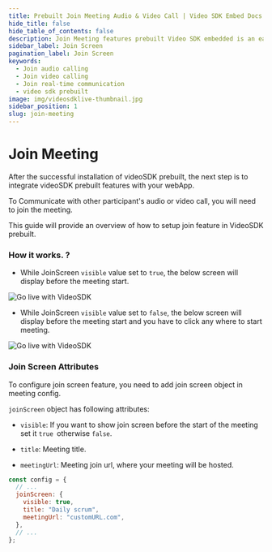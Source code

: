 ```yaml
---
title: Prebuilt Join Meeting Audio & Video Call | Video SDK Embed Docs
hide_title: false
hide_table_of_contents: false
description: Join Meeting features prebuilt Video SDK embedded is an easy-to-use video calling API. Video SDK Prebuilt makes it easy for developers to add video calls 10 in minutes to any website or app.
sidebar_label: Join Screen
pagination_label: Join Screen
keywords:
  - Join audio calling
  - Join video calling
  - Join real-time communication
  - video sdk prebuilt
image: img/videosdklive-thumbnail.jpg
sidebar_position: 1
slug: join-meeting
---
```


# Join Meeting

After the successful installation of videoSDK prebuilt, the next step is to integrate videoSDK prebuilt features with your webApp.

To Communicate with other participant's audio or video call, you will need to join the meeting.

This guide will provide an overview of how to setup join feature in VideoSDK prebuilt.

### How it works. ?

- While JoinScreen `visible` value set to `true`, the below screen will display before the meeting start.

![Go live with VideoSDK](/img/prebuilt/prebuilt-join-screen.png)

- While JoinScreen `visible` value set to `false`, the below screen will display before the meeting start and you have to click any where to start meeting.

![Go live with VideoSDK](/img/prebuilt/prebuilt-click-anywhere.png)

### Join Screen Attributes

To configure join screen feature, you need to add join screen object in meeting config.

`joinScreen` object has following attributes:

- `visible`: If you want to show join screen before the start of the meeting set it `true `otherwise `false`.

- `title`: Meeting title.
- `meetingUrl`: Meeting join url, where your meeting will be hosted.

```js title="index.html"
const config = {
  // ...
  joinScreen: {
    visible: true,
    title: "Daily scrum",
    meetingUrl: "customURL.com",
  },
  // ...
};
```
